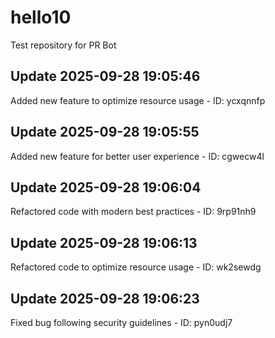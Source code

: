 # hello10
Test repository for PR Bot

## Update 2025-09-28 19:05:46
Added new feature to optimize resource usage - ID: ycxqnnfp


## Update 2025-09-28 19:05:55
Added new feature for better user experience - ID: cgwecw4l


## Update 2025-09-28 19:06:04
Refactored code with modern best practices - ID: 9rp91nh9


## Update 2025-09-28 19:06:13
Refactored code to optimize resource usage - ID: wk2sewdg


## Update 2025-09-28 19:06:23
Fixed bug following security guidelines - ID: pyn0udj7

